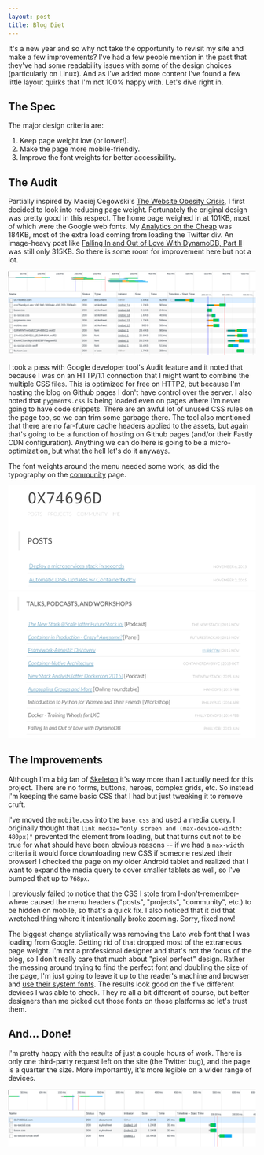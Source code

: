 ```yaml
---
layout: post
title: Blog Diet
---
```


It's a new year and so why not take the opportunity to revisit my site and make a few improvements? I've had a few people mention in the past that they've had some readability issues with some of the design choices (particularly on Linux). And as I've added more content I've found a few little layout quirks that I'm not 100% happy with. Let's dive right in.

## The Spec

The major design criteria are:

1. Keep page weight low (or lower!).
1. Make the page more mobile-friendly.
1. Improve the font weights for better accessibility.


## The Audit

Partially inspired by Maciej Cegowski's [The Website Obesity Crisis](http://idlewords.com/talks/website_obesity.htm), I first decided to look into reducing page weight. Fortunately the original design was pretty good in this respect. The home page weighed in at 101KB, most of which were the Google web fonts. My [Analytics on the Cheap](/posts/analytics-on-the-cheap) was 184KB, most of the extra load coming from loading the Twitter div. An image-heavy post like [Falling In and Out of Love With DynamoDB, Part II](posts/falling-in-and-out-of-love-with-dynamodb-part-ii/) was still only 315KB. So there is some room for improvement here but not a lot.

![Homepage waterfall diagram, before](/images/20160102/waterfall-before.png)


I took a pass with Google developer tool's Audit feature and it noted that because I was on an HTTP/1.1 connection that I might want to combine the multiple CSS files. This is optimized for free on HTTP2, but because I'm hosting the blog on Github pages I don't have control over the server. I also noted that `pygments.css` is being loaded even on pages where I'm never going to have code snippets. There are an awful lot of unused CSS rules on the page too, so we can trim some garbage there. The tool also mentioned that there are no far-future cache headers applied to the assets, but again that's going to be a function of hosting on Github pages (and/or their Fastly CDN configuration). Anything we can do here is going to be a micro-optimization, but what the hell let's do it anyways.

The font weights around the menu needed some work, as did the typography on the [community](/community.html) page.

![Menu, before](/images/20160102/menu-before.png)
![List of talks, before](/images/20160102/community-before.png)

## The Improvements

Although I'm a big fan of [Skeleton](http://getskeleton.com) it's way more than I actually need for this project. There are no forms, buttons, heroes, complex grids, etc. So instead I'm keeping the same basic CSS that I had but just tweaking it to remove cruft.

I've moved the `mobile.css` into the `base.css` and used a media query. I originally thought that `link media="only screen and (max-device-width: 480px)"` prevented the element from loading, but that turns out not to be true for what should have been obvious reasons -- if we had a `max-width` criteria it would force downloading new CSS if someone resized their browser! I checked the page on my older Android tablet and realized that I want to expand the media query to cover smaller tablets as well, so I've bumped that up to `768px`.

I previously failed to notice that the CSS I stole from I-don't-remember-where caused the menu headers ("posts", "projects", "community", etc.) to be hidden on mobile, so that's a quick fix. I also noticed that it did that wretched thing where it intentionally broke zooming. Sorry, fixed now!

The biggest change stylistically was removing the Lato web font that I was loading from Google. Getting rid of that dropped most of the extraneous page weight. I'm not a professional designer and that's not the focus of the blog, so I don't really care that much about "pixel perfect" design. Rather the messing around trying to find the perfect font and doubling the size of the page, I'm just going to leave it up to the reader's machine and browser and [use their system fonts](http://www.smashingmagazine.com/2015/11/using-system-ui-fonts-practical-guide/). The results look good on the five different devices I was able to check. They're all a bit different of course, but better designers than me picked out those fonts on those platforms so let's trust them.

## And... Done!

I'm pretty happy with the results of just a couple hours of work. There is only one third-party request left on the site (the Twitter bug), and the page is a quarter the size. More importantly, it's more legible on a wider range of devices.

![Homepage waterfall diagram, after](/images/20160102/waterfall-after.png)
